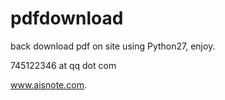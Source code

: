 pdfdownload
===========

back download pdf on site using Python27, enjoy.

745122346 at qq dot com

www.aisnote.com.
